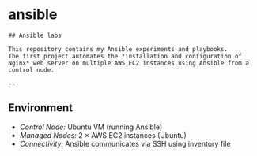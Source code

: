 # ansible

```
## Ansible labs

This repository contains my Ansible experiments and playbooks.  
The first project automates the *installation and configuration of Nginx* web server on multiple AWS EC2 instances using Ansible from a control node.  

---
```
## Environment 
- *Control Node:* Ubuntu VM (running Ansible)  
- *Managed Nodes:* 2 × AWS EC2 instances (Ubuntu)  
- *Connectivity:* Ansible communicates via SSH using inventory file  



